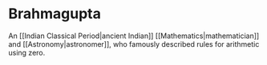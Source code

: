 # Brahmagupta
An [[Indian Classical Period|ancient Indian]] [[Mathematics|mathematician]] and [[Astronomy|astronomer]], who famously described rules for arithmetic using zero.